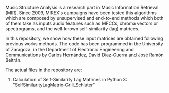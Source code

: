 Music Structure Analysis is a research part in Music Information Retrieval (MIR). Since 2009, MIREX's campaigns have been tested
this algorithms which are composed by unsupervised and end-to-end methods which both of them take as inputs audio features such
as MFCCs, chroma vectors or spectrograms, and the well-known self-similarity (lag) matrices.

In this repository, we show how these input matrices are obtained following previous works methods. The code has been programmed in the 
University of Zaragoza, in the Department of Electronic Engineering and Communications by Carlos Hernández, David Díaz-Guerra and José Ramón Beltrán.

The actual files in the repository are:
1. Calculation of Self-Similarity Lag Matrices in Python 3: "SelfSimilarityLagMatrix-Grill_Schluter"
